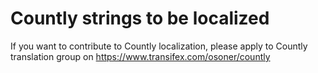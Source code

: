 # Countly strings to be localized

If you want to contribute to Countly localization, please apply to Countly translation group on https://www.transifex.com/osoner/countly
